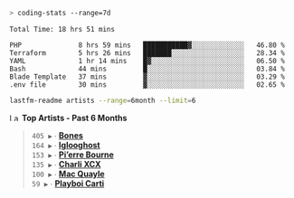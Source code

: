 ```zsh
> coding-stats --range=7d
```

<!--START_SECTION:waka-->

```text
Total Time: 18 hrs 51 mins

PHP              8 hrs 59 mins   ███████████▓░░░░░░░░░░░░░   46.80 %
Terraform        5 hrs 26 mins   ███████░░░░░░░░░░░░░░░░░░   28.34 %
YAML             1 hr 14 mins    █▓░░░░░░░░░░░░░░░░░░░░░░░   06.50 %
Bash             44 mins         █░░░░░░░░░░░░░░░░░░░░░░░░   03.84 %
Blade Template   37 mins         ▓░░░░░░░░░░░░░░░░░░░░░░░░   03.29 %
.env file        30 mins         ▓░░░░░░░░░░░░░░░░░░░░░░░░   02.65 %
```

<!--END_SECTION:waka-->

```zsh
lastfm-readme artists --range=6month --limit=6
```

<!--START_LASTFM_ARTISTS:{"period": "6month", "rows": 6}-->
<a href="https://last.fm" target="_blank"><img src="https://user-images.githubusercontent.com/17434202/215290617-e793598d-d7c9-428f-9975-156db1ba89cc.svg" alt="Last.fm Logo" width="18" height="13"/></a> **Top Artists - Past 6 Months**

> `405 ▶️` ∙ **[Bones](https://www.last.fm/music/Bones)**<br/>
> `164 ▶️` ∙ **[Iglooghost](https://www.last.fm/music/Iglooghost)**<br/>
> `153 ▶️` ∙ **[Pi’erre Bourne](https://www.last.fm/music/Pi%E2%80%99erre+Bourne)**<br/>
> `135 ▶️` ∙ **[Charli XCX](https://www.last.fm/music/Charli+XCX)**<br/>
> `100 ▶️` ∙ **[Mac Quayle](https://www.last.fm/music/Mac+Quayle)**<br/>
> `59 ▶️` ∙ **[Playboi Carti](https://www.last.fm/music/Playboi+Carti)**<br/>
<!--END_LASTFM_ARTISTS-->
